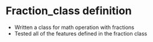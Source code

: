 # Fraction_class definition
* Written a class for math operation with fractions
* Tested all of the features defined in the fraction class 

